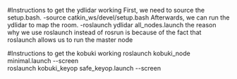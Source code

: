 #Instructions to get the ydlidar working
First, we need to source the setup.bash.
-source catkin_ws/devel/setup.bash
Afterwards, we can run the ydlidar to map
the room.
-roslaunch ydlidar all_nodes.launch
the reason why we use roslaunch instead
of rosrun is because of the fact that
roslaunch allows us to run the master node

#Instructions to get the kobuki working
roslaunch kobuki_node minimal.launch --screen                                                   
roslaunch kobuki_keyop safe_keyop.launch --screen                                                                                         
